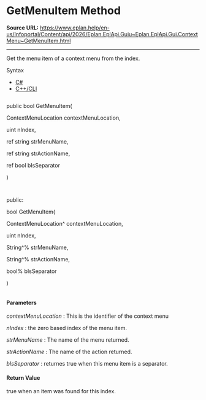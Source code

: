 # GetMenuItem Method

**Source URL:** https://www.eplan.help/en-us/Infoportal/Content/api/2026/Eplan.EplApi.Guiu~Eplan.EplApi.Gui.ContextMenu~GetMenuItem.html

---

Get the menu item of a context menu from the index.

Syntax

- [C#](#i-syntax-CS)
- [C++/CLI](#i-syntax-CPP2005)

```
```
public bool GetMenuItem( 

   ContextMenuLocation contextMenuLocation,

   uint nIndex,

   ref string strMenuName,

   ref string strActionName,

   ref bool bIsSeparator

)
```
```

```
```
public:

bool GetMenuItem( 

   ContextMenuLocation^ contextMenuLocation,

   uint nIndex,

   String^% strMenuName,

   String^% strActionName,

   bool% bIsSeparator

)
```
```

#### Parameters

*contextMenuLocation*
:   This is the identifier of the context menu

*nIndex*
:   the zero based index of the menu item.

*strMenuName*
:   The name of the menu returned.

*strActionName*
:   The name of the action returned.

*bIsSeparator*
:   returnes true when this menu item is a separator.

#### Return Value

true when an item was found for this index.
